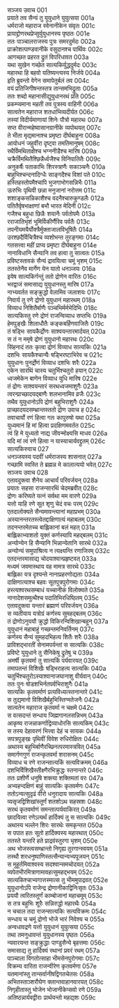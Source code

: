 सञ्जय उवाच	001  
प्रयाते तव सैन्यं तु युयुधाने युयुत्सया	001a  
धर्मराजो महाराज स्वेनानीकेन संवृतः	001c  
प्रायाद्द्रोणरथप्रेप्सुर्युयुधानस्य पृष्ठतः	001e  
ततः पाञ्चालराजस्य पुत्रः समरदुर्मदः	002a  
प्राक्रोशत्पाण्डवानीके वसुदानश्च पार्थिवः	002c  
आगच्छत प्रहरत द्रुतं विपरिधावत	003a  
यथा सुखेन गच्छेत सात्यकिर्युद्धदुर्मदः	003c  
महारथा हि बहवो यतिष्यन्त्यस्य निर्जये	004a  
इति ब्रुवन्तो वेगेन समापेतुर्बलं तव	004c  
वयं प्रतिजिगीषन्तस्तत्र तान्समभिद्रुताः	005a  
ततः शब्दो महानासीद्युयुधानरथं प्रति	005c  
प्रकम्प्यमाना महती तव पुत्रस्य वाहिनी	006a  
सात्वतेन महाराज शतधाभिव्यदीर्यत	006c  
तस्यां विदीर्यमाणायां शिनेः पौत्रो महारथः	007a  
सप्त वीरान्महेष्वासानग्रानीके व्यपोथयत्	007c  
ते भीता मृद्यमानाश्च प्रमृष्टा दीर्घबाहुना	008a  
आयोधनं जहुर्वीरा दृष्ट्वा तमतिमानुषम्	008c  
रथैर्विमथिताक्षैश्च भग्ननीडैश्च मारिष	009a  
चक्रैर्विमथितैश्छिन्नैर्ध्वजैश्च विनिपातितैः	009c  
अनुकर्षैः पताकाभिः शिरस्त्राणैः सकाञ्चनैः	010a  
बाहुभिश्चन्दनादिग्धैः साङ्गदैश्च विशां पते	010c  
हस्तिहस्तोपमैश्चापि भुजगाभोगसन्निभैः	011a  
ऊरुभिः पृथिवी छन्ना मनुजानां नरोत्तम	011c  
शशाङ्कसन्निकाशैश्च वदनैश्चारुकुण्डलैः	012a  
पतितैर्वृषभाक्षाणां बभौ भारत मेदिनी	012c  
गजैश्च बहुधा छिन्नैः शयानैः पर्वतोपमैः	013a  
रराजातिभृशं भूमिर्विकीर्णैरिव पर्वतैः	013c  
तपनीयमयैर्योक्त्रैर्मुक्ताजालविभूषितैः	014a  
उरश्छदैर्विचित्रैश्च व्यशोभन्त तुरङ्गमाः	014c  
गतसत्त्वा महीं प्राप्य प्रमृष्टा दीर्घबाहुना	014e  
नानाविधानि सैन्यानि तव हत्वा तु सात्वतः	015a  
प्रविष्टस्तावकं सैन्यं द्रावयित्वा चमूं भृशम्	015c  
ततस्तेनैव मार्गेण येन यातो धनञ्जयः	016a  
इयेष सात्यकिर्गन्तुं ततो द्रोणेन वारितः	016c  
भरद्वाजं समासाद्य युयुधानस्तु मारिष	017a  
नाभ्यवर्तत सङ्क्रुद्धो वेलामिव जलाशयः	017c  
निवार्य तु रणे द्रोणो युयुधानं महारथम्	018a  
विव्याध निशितैर्बाणैः पञ्चभिर्मर्मभेदिभिः	018c  
सात्यकिस्तु रणे द्रोणं राजन्विव्याध सप्तभिः	019a  
हेमपुङ्खैः शिलाधौतैः कङ्कबर्हिणवाजितैः	019c  
तं षड्भिः सायकैर्द्रोणः साश्वयन्तारमार्दयत्	020a  
स तं न ममृषे द्रोणं युयुधानो महारथः	020c  
सिंहनादं ततः कृत्वा द्रोणं विव्याध सात्यकिः	021a  
दशभिः सायकैश्चान्यैः षड्भिरष्टाभिरेव च	021c  
युयुधानः पुनर्द्रोणं विव्याध दशभिः शरैः	022a  
एकेन सारथिं चास्य चतुर्भिश्चतुरो हयान्	022c  
ध्वजमेकेन बाणेन विव्याध युधि मारिष	022e  
तं द्रोणः साश्वयन्तारं सरथध्वजमाशुगैः	023a  
त्वरन्प्राच्छादयद्बाणैः शलभानामिव व्रजैः	023c  
तथैव युयुधानोऽपि द्रोणं बहुभिराशुगैः	024a  
प्राच्छादयदसम्भ्रान्तस्ततो द्रोण उवाच ह	024c  
तवाचार्यो रणं हित्वा गतः कापुरुषो यथा	025a  
युध्यमानं हि मां हित्वा प्रदक्षिणमवर्तत	025c  
त्वं हि मे युध्यतो नाद्य जीवन्मोक्ष्यसि माधव	026a  
यदि मां त्वं रणे हित्वा न यास्याचार्यवद्द्रुतम्	026c  
सात्यकिरुवाच	027  
धनञ्जयस्य पदवीं धर्मराजस्य शासनात्	027a  
गच्छामि स्वस्ति ते ब्रह्मन्न मे कालात्ययो भवेत्	027c  
सञ्जय उवाच	028  
एतावदुक्त्वा शैनेय आचार्यं परिवर्जयन्	028a  
प्रयातः सहसा राजन्सारथिं चेदमब्रवीत्	028c  
द्रोणः करिष्यते यत्नं सर्वथा मम वारणे	029a  
यत्तो याहि रणे सूत शृणु चेदं वचः परम्	029c  
एतदालोक्यते सैन्यमावन्त्यानां महाप्रभम्	030a  
अस्यानन्तरतस्त्वेतद्दाक्षिणात्यं महाबलम्	030c  
तदनन्तरमेतच्च बाह्लिकानां बलं महत्	031a  
बाह्लिकाभ्याशतो युक्तं कर्णस्यापि महद्बलम्	031c  
अन्योन्येन हि सैन्यानि भिन्नान्येतानि सारथे	032a  
अन्योन्यं समुपाश्रित्य न त्यक्ष्यन्ति रणाजिरम्	032c  
एतदन्तरमासाद्य चोदयाश्वान्प्रहृष्टवत्	033a  
मध्यमं जवमास्थाय वह मामत्र सारथे	033c  
बाह्लिका यत्र दृश्यन्ते नानाप्रहरणोद्यताः	034a  
दाक्षिणात्याश्च बहवः सूतपुत्रपुरोगमाः	034c  
हस्त्यश्वरथसम्बाधं यच्चानीकं विलोक्यते	035a  
नानादेशसमुत्थैश्च पदातिभिरधिष्ठितम्	035c  
एतावदुक्त्वा यन्तारं ब्रह्माणं परिवर्जयन्	036a  
स व्यतीयाय यत्रोग्रं कर्णस्य सुमहद्बलम्	036c  
तं द्रोणोऽनुययौ क्रुद्धो विकिरन्विशिखान्बहून्	037a  
युयुधानं महाबाहुं गच्छन्तमनिवर्तिनम्	037c  
कर्णस्य सैन्यं सुमहदभिहत्य शितैः शरैः	038a  
प्राविशद्भारतीं सेनामपर्यन्तां स सात्यकिः	038c  
प्रविष्टे युयुधाने तु सैनिकेषु द्रुतेषु च	039a  
अमर्षी कृतवर्मा तु सात्यकिं पर्यवारयत्	039c  
तमापतन्तं विशिखैः षड्भिराहत्य सात्यकिः	040a  
चतुर्भिश्चतुरोऽस्याश्वानाजघानाशु वीर्यवान्	040c  
ततः पुनः षोडशभिर्नतपर्वभिराशुगैः	041a  
सात्यकिः कृतवर्माणं प्रत्यविध्यत्स्तनान्तरे	041c  
स तुद्यमानो विशिखैर्बहुभिस्तिग्मतेजनैः	042a  
सात्वतेन महाराज कृतवर्मा न चक्षमे	042c  
स वत्सदन्तं सन्धाय जिह्मगानलसन्निभम्	043a  
आकृष्य राजन्नाकर्णाद्विव्याधोरसि सात्यकिम्	043c  
स तस्य देहावरणं भित्त्वा देहं च सायकः	044a  
सपत्रपुङ्खः पृथिवीं विवेश रुधिरोक्षितः	044c  
अथास्य बहुभिर्बाणैरच्छिनत्परमास्त्रवित्	045a  
समार्गणगुणं राजन्कृतवर्मा शरासनम्	045c  
विव्याध च रणे राजन्सात्यकिं सत्यविक्रमम्	046a  
दशभिर्विशिखैस्तीक्ष्णैरभिक्रुद्धः स्तनान्तरे	046c  
ततः प्रशीर्णे धनुषि शक्त्या शक्तिमतां वरः	047a  
अभ्यहन्दक्षिणं बाहुं सात्यकिः कृतवर्मणः	047c  
ततोऽन्यत्सुदृढं वीरो धनुरादाय सात्यकिः	048a  
व्यसृजद्विशिखांस्तूर्णं शतशोऽथ सहस्रशः	048c  
सरथं कृतवर्माणं समन्तात्पर्यवाकिरत्	049a  
छादयित्वा रणेऽत्यर्थं हार्दिक्यं तु स सात्यकिः	049c  
अथास्य भल्लेन शिरः सारथेः समकृन्तत	050a  
स पपात हतः सूतो हार्दिक्यस्य महारथात्	050c  
ततस्ते यन्तरि हते प्राद्रवंस्तुरगा भृशम्	050e  
अथ भोजस्त्वसम्भ्रान्तो निगृह्य तुरगान्स्वयम्	051a  
तस्थौ शरधनुष्पाणिस्तत्सैन्यान्यभ्यपूजयन्	051c  
स मुहूर्तमिवाश्वस्य सदश्वान्समचोदयत्	052a  
व्यपेतभीरमित्राणामावहत्सुमहद्भयम्	052c  
सात्यकिश्चाभ्यगात्तस्मात्स तु भीममुपाद्रवत्	052e  
युयुधानोऽपि राजेन्द्र द्रोणानीकाद्विनिःसृतः	053a  
प्रययौ त्वरितस्तूर्णं काम्बोजानां महाचमूम्	053c  
स तत्र बहुभिः शूरैः सन्निरुद्धो महारथैः	054a  
न चचाल तदा राजन्सात्यकिः सत्यविक्रमः	054c  
सन्धाय च चमूं द्रोणो भोजे भारं निवेश्य च	055a  
अन्वधावद्रणे यत्तो युयुधानं युयुत्सया	055c  
तथा तमनुधावन्तं युयुधानस्य पृष्ठतः	056a  
न्यवारयन्त सङ्क्रुद्धाः पाण्डुसैन्ये बृहत्तमाः	056c  
समासाद्य तु हार्दिक्यं रथानां प्रवरं रथम्	057a  
पाञ्चाला विगतोत्साहा भीमसेनपुरोगमाः	057c  
विक्रम्य वारिता राजन्वीरेण कृतवर्मणा	057e  
यतमानांस्तु तान्सर्वानीषद्विगतचेतसः	058a  
अभितस्ताञ्शरौघेण क्लान्तवाहानवारयत्	058c  
निगृहीतास्तु भोजेन भोजानीकेप्सवो रणे	059a  
अतिष्ठन्नार्यवद्वीराः प्रार्थयन्तो महद्यशः	059c  
